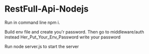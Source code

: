 # RestFull-Api-Nodejs

Run in command line npm i.

Build env file and create you'r password. Then go to middleware/auth instead Her_Put_Your_Env_Password write your password

Run node server.js to start the server
